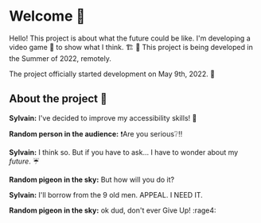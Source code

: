 # Welcome :palm_tree:

Hello! This project is about what the future could be like. I'm developing a video game :construction: to show what I think. :building_construction: :bricks:
This project is being developed in the Summer of 2022, remotely.

The project officially started development on May 9th, 2022. :seedling:


## __About the project__ :tada:	

**Sylvain:** I've decided to improve my accessibility skills! :manual_wheelchair:	

**Random person in the audience:** :heavy_exclamation_mark:Are you serious:grey_question::bangbang:	

**Sylvain:** I think so. But if you have to ask... I have to wonder about my *future*. :umbrella:	

**Random pigeon in the sky:** But how will you do it?

**Sylvain:** I'll borrow from the 9 old men. APPEAL. I NEED IT.

**Random pigeon in the sky:** ok dud, don't ever Give Up! :rage4:
